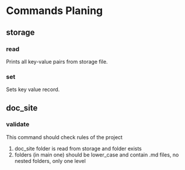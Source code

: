 # Commands Planing

## storage

### read

Prints all key-value pairs from storage file.

### set

Sets key value record.

## doc_site

### validate

This command should check rules of the project

1. doc_site folder is read from storage and folder exists
2. folders (in main one) should be lower_case and contain .md files, no nested folders, only one level
